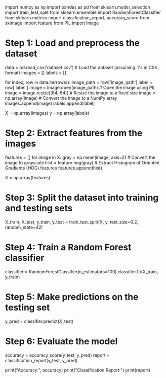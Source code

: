 import numpy as np
import pandas as pd
from sklearn.model_selection import train_test_split
from sklearn.ensemble import RandomForestClassifier
from sklearn.metrics import classification_report, accuracy_score
from skimage import feature
from PIL import Image

# Step 1: Load and preprocess the dataset
data = pd.read_csv('dataset.csv')  # Load the dataset (assuming it's in CSV format)
images = []
labels = []

for index, row in data.iterrows():
    image_path = row['image_path']
    label = row['label']
    image = Image.open(image_path)  # Open the image using PIL
    image = image.resize((64, 64))  # Resize the image to a fixed size
    image = np.array(image)  # Convert the image to a NumPy array
    images.append(image)
    labels.append(label)

X = np.array(images)
y = np.array(labels)

# Step 2: Extract features from the images
features = []
for image in X:
    gray = np.mean(image, axis=2)  # Convert the image to grayscale
    hist = feature.hog(gray)  # Extract Histogram of Oriented Gradients (HOG) features
    features.append(hist)

X = np.array(features)

# Step 3: Split the dataset into training and testing sets
X_train, X_test, y_train, y_test = train_test_split(X, y, test_size=0.2, random_state=42)

# Step 4: Train a Random Forest classifier
classifier = RandomForestClassifier(n_estimators=100)
classifier.fit(X_train, y_train)

# Step 5: Make predictions on the testing set
y_pred = classifier.predict(X_test)

# Step 6: Evaluate the model
accuracy = accuracy_score(y_test, y_pred)
report = classification_report(y_test, y_pred)

print("Accuracy:", accuracy)
print("Classification Report:")
print(report)
